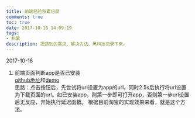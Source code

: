 ```yaml
---
title: 前端经验积累记录
comments: true
toc: true
date: 2017-10-16 14:09:19
tags: 
- 积累
description: 把遇到的需求、解决方法、黑科技记录下来。
---
```

2017-10-16
1. 前端页面判断app是否已安装  
[github地址](https://github.com/pod4g/tool/wiki/%E5%85%B3%E4%BA%8E%E5%9C%A8%E6%B5%8F%E8%A7%88%E5%99%A8%E4%B8%AD%E5%88%A4%E6%96%AD%E6%98%AF%E5%90%A6%E5%AE%89%E8%A3%85app)和[demo](http://t.diaox2.com/view/test/openinapp/openinapp.html)  
思路：点击按钮后，先尝试将url设置为app的url，同时2.5s后执行将url设置为下载页面的url。如已安装app，则第一步即可打开app，否则第一步url设置后无反应，开始执行延迟函数。
根据目前淘宝的实现效果来看，就是这个方法。  